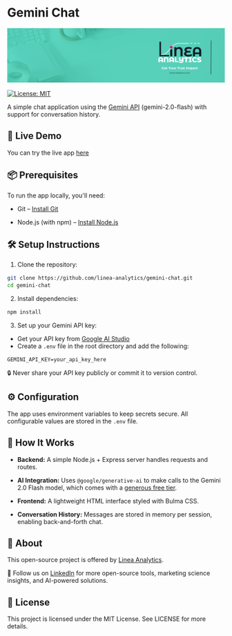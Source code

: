 # Gemini Chat 
![banner](public/img/banner.png)


[![License: MIT](https://img.shields.io/badge/License-MIT-yellow.svg)](https://opensource.org/licenses/MIT) 

A simple chat application using the [Gemini API](https://ai.google.dev/) (gemini-2.0-flash) with support for conversation history.

## 🚀 Live Demo
You can try the live app [here](url)

## 📦 Prerequisites
To run the app locally, you'll need:

- Git – [Install Git](https://git-scm.com/book/en/v2/Getting-Started-Installing-Git)

- Node.js (with npm) – [Install Node.js](https://nodejs.org/en)

## 🛠 Setup Instructions
1. Clone the repository:

```bash
git clone https://github.com/linea-analytics/gemini-chat.git
cd gemini-chat
```
2. Install dependencies:

```bash
npm install
```

3. Set up your Gemini API key:

- Get your API key from [Google AI Studio](https://aistudio.google.com/app/apikey)
- Create a `.env` file in the root directory and add the following:

```env
GEMINI_API_KEY=your_api_key_here
```

🔒 Never share your API key publicly or commit it to version control.

## ⚙️ Configuration
The app uses environment variables to keep secrets secure. All configurable values are stored in the `.env` file.

## 🧠 How It Works
- **Backend:** A simple Node.js + Express server handles requests and routes.

- **AI Integration:** Uses `@google/generative-ai` to make calls to the Gemini 2.0 Flash model, which comes with a [generous free tier](https://ai.google.dev/gemini-api/docs/pricing).

- **Frontend:** A lightweight HTML interface styled with Bulma CSS.

- **Conversation History:** Messages are stored in memory per session, enabling back-and-forth chat.

## 🏢 About
This open-source project is offered by [Linea Analytics](https://linea-analytics.com/).

📢 Follow us on [LinkedIn](https://www.linkedin.com/company/86720046/admin/dashboard/) for more open-source tools, marketing science insights, and AI-powered solutions.

## 📄 License
This project is licensed under the MIT License. See LICENSE for more details.

